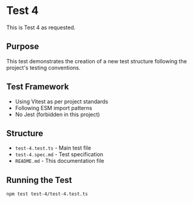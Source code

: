 # Test 4

This is Test 4 as requested.

## Purpose
This test demonstrates the creation of a new test structure following the project's testing conventions.

## Test Framework
- Using Vitest as per project standards
- Following ESM import patterns
- No Jest (forbidden in this project)

## Structure
- `test-4.test.ts` - Main test file
- `test-4.spec.md` - Test specification
- `README.md` - This documentation file

## Running the Test
```bash
npm test test-4/test-4.test.ts
```